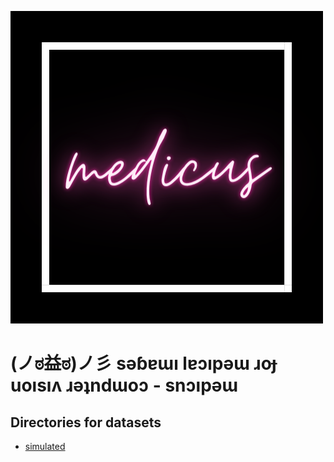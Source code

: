 ![medicus - computer vision for medical images](https://github.com/1ucky40nc3/medicus/blob/main/docs/medicus.png)

# (ノಠ益ಠ)ノ彡 sǝɓɐɯı lɐɔıpǝɯ ɹoɟ uoısıʌ ɹǝʇndɯoɔ - snɔıpǝɯ
## Directories for datasets
- [simulated](https://drive.google.com/drive/folders/1t6fduzQQWWabikIKZY22b2ijtewbHEvR?usp=sharing)
